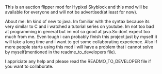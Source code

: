 This is an auction flipper mod for Hypixel Skyblock and this mod will be available for everyone and will not be advertised(at least for now).

About me: Im kind of new to java. Im familiar with the syntax because its very similar to C and i watched a tutorial series on youtube. Im not too bad at programming in general but im not so good at java.So dont expect too much from me. Even tough i can probably finish this project just by myself it will take a long time and i want to get some collaborating experience. Also if more people starts using this mod i will have a problem that i cannot solve by myself(mentioned in the readme_to_developers file).

I appriciate any help and please read the READMO_TO_DEVELOPER file if you want to collaborate.